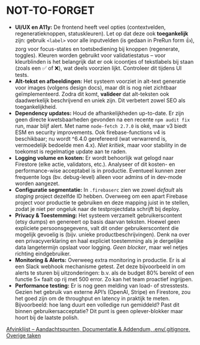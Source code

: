 # NOT-TO-FORGET

- **UI/UX en A11y:** De frontend heeft veel opties (contextvelden, regeneratieknoppen, statuskleuren). Let op dat deze ook **toegankelijk** zijn: gebruik `<label>` voor alle inputvelden (is gedaan in PreRun form 👍), zorg voor focus-states en toetsbediening bij knoppen (regenerate, toggles). Kleuren worden gebruikt voor validatiestatus – voor kleurblinden is het belangrijk dat er ook icoontjes of tekstlabels bij staan (zoals een ✅ of ❌), wat deels voorzien lijkt. Controleer dit tijdens UI tests.
- **Alt-tekst en afbeeldingen:** Het systeem voorziet in alt-text generatie voor images (volgens design docs), maar dit is nog niet zichtbaar geïmplementeerd. Zodra dit komt, **valideer** dat alt-teksten ook daadwerkelijk beschrijvend en uniek zijn. Dit verbetert zowel SEO als toegankelijkheid.
- **Dependency updates:** Houd de afhankelijkheden up-to-date. Er zijn geen directe kwetsbaarheden gevonden na een recente `npm audit fix` run, maar blijf alert. Met name `node-fetch 2.7.0` is oké, maar v3 biedt ESM en security improvements. Ook firebase-functions v4 is beschikbaar; nu wordt ^6.4.0 gerefereerd (wat verwarrend is, vermoedelijk bedoelde men 4.x). *Niet kritiek*, maar voor stability in de toekomst is regelmatige update aan te raden.
- **Logging volume en kosten:** Er wordt behoorlijk wat gelogd naar Firestore (elke actie, validators, etc.). Analyseer of dit kosten- en performance-wise acceptabel is in productie. Eventueel kunnen zeer frequente logs (bv. debug-level) alleen voor admins of in dev-mode worden aangezet.
- **Configuratie segmentatie:** In `.firebaserc` zien we zowel *default* als *staging* project dezelfde ID hebben. Overweeg om een apart Firebase project voor productie te gebruiken en deze mapping juist in te stellen, zodat je niet per ongeluk naar de testprojectdata schrijft bij deploy.
- **Privacy & Toestemming:** Het systeem verzamelt gebruikerscontent (etsy dumps) en genereert op basis daarvan teksten. Hoewel geen expliciete persoonsgegevens, valt dit onder gebruikerscontent die mogelijk gevoelig is (bijv. unieke productbeschrijvingen). Denk na over een privacyverklaring en haal expliciet toestemming als je dergelijke data langetermijn opslaat voor logging. *Geen blocker*, maar wel netjes richting eindgebruiker.
- **Monitoring & Alerts:** Overweeg extra monitoring in productie. Er is al een Slack webhook mechanisme getest. Zet deze bijvoorbeeld in om alerts te sturen bij uitzonderingen: b.v. als de budget 80% bereikt of een functie 5× faalt op rij met 500 error. Zo kan het team proactief ingrijpen.
- **Performance testing:** Er is nog geen melding van load- of stresstests. Gezien het gebruik van externe API’s (OpenAI, Stripe) en Firestore, zou het goed zijn om de throughput en latency in praktijk te meten. Bijvoorbeeld: hoe lang duurt een volledige run gemiddeld? Past dit binnen gebruikersacceptatie? Dit punt is geen oplever-blokker maar hoort bij de laatste polish.

[Afvinklijst – Aandachtspunten, Documentatie & Addendum, .env/.gitignore, Overige taken](Afvinklijst%20%E2%80%93%20Aandachtspunten,%20Documentatie%20&%20Adde%2025e3938c475e805b8177f7e179075de6.md)
